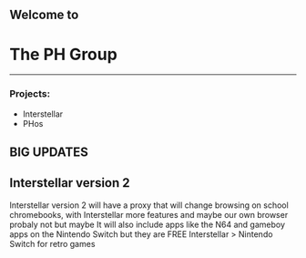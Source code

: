 ## Welcome to
# The PH Group
***
### Projects:
* Interstellar
* PHos


## BIG UPDATES
 
## Interstellar version 2 
Interstellar version 2 will have a proxy that will change browsing on school chromebooks, with Interstellar more features and maybe our own browser probaly not but maybe It will also include apps like the N64 and gameboy apps on the Nintendo Switch but they are FREE Interstellar > Nintendo Switch  for retro games
